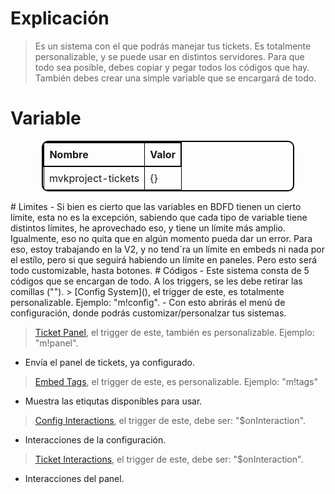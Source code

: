 # Explicación
> Es un sistema con el que podrás manejar tus tickets. Es totalmente personalizable, y se puede usar en distintos servidores. Para que todo sea posible, debes copiar y pegar todos los códigos que hay. También debes crear una simple variable que se encargará de todo.
# Variable
<div align="center">
  <table style="border: 2px solid black; border-collapse: collapse; width: 80%; text-align: left; border-radius: 10px; overflow: hidden;">
    <thead>
      <tr style="border: 2px solid black;">
        <th style="border: 1px solid black; padding: 8px;">Nombre</th>
        <th style="border: 1px solid black; padding: 8px;">Valor</th>
      </tr>
    </thead>
    <tbody>
      <tr>
        <td style="border: 1px solid black; padding: 8px;">mvkproject-tickets</td>
        <td style="border: 1px solid black; padding: 8px;">{}</td>
      </tr>
    </tbody>
  </table>
</div>
# Limites
- Si bien es cierto que las variables en BDFD tienen un cierto límite, esta no es la excepción, sabiendo que cada tipo de variable tiene distintos límites, he aprovechado eso, y tiene un límite más amplio. Igualmente, eso no quita que en algún momento pueda dar un error. Para eso, estoy trabajando en la V2, y no tend´ra un límite en embeds ni nada por el estílo, pero si que seguirá habiendo un límite en paneles. Pero esto será todo customizable, hasta botones.
# Códigos
- Este sistema consta de 5 códigos que se encargan de todo. A los triggers, se les debe retirar las comillas ("").
> [Config System](), el trigger de este, es totalmente personalizable. Ejemplo: "m!config".
 - Con esto abrirás el menú de configuración, donde podrás customizar/personalzar tus sistemas.

> [Ticket Panel](), el trigger de este, también es personalizable. Ejemplo: "m!panel".
 - Envía el panel de tickets, ya configurado.

> [Embed Tags](), el trigger de este, es personalizable. Ejemplo: "m!tags"
 - Muestra las etiqutas disponibles para usar.

> [Config Interactions](), el trigger de este, debe ser: "$onInteraction".
 - Interacciones de la configuración.

> [Ticket Interactions](), el trigger de este, debe ser: "$onInteraction".
 - Interacciones del panel.
